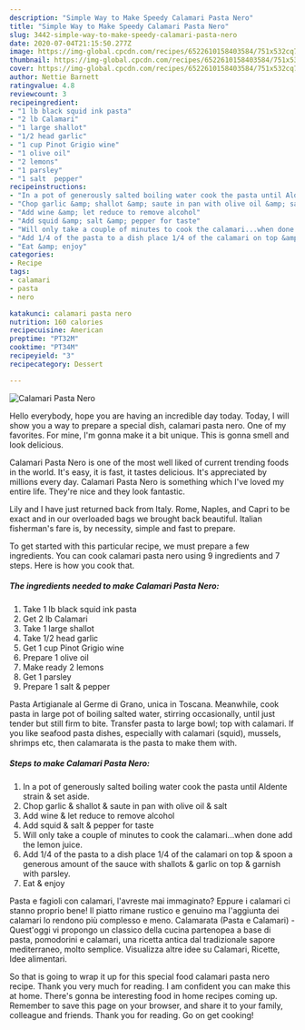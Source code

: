 ```yaml
---
description: "Simple Way to Make Speedy Calamari Pasta Nero"
title: "Simple Way to Make Speedy Calamari Pasta Nero"
slug: 3442-simple-way-to-make-speedy-calamari-pasta-nero
date: 2020-07-04T21:15:50.277Z
image: https://img-global.cpcdn.com/recipes/6522610158403584/751x532cq70/calamari-pasta-nero-recipe-main-photo.jpg
thumbnail: https://img-global.cpcdn.com/recipes/6522610158403584/751x532cq70/calamari-pasta-nero-recipe-main-photo.jpg
cover: https://img-global.cpcdn.com/recipes/6522610158403584/751x532cq70/calamari-pasta-nero-recipe-main-photo.jpg
author: Nettie Barnett
ratingvalue: 4.8
reviewcount: 3
recipeingredient:
- "1 lb black squid ink pasta"
- "2 lb Calamari"
- "1 large shallot"
- "1/2 head garlic"
- "1 cup Pinot Grigio wine"
- "1 olive oil"
- "2 lemons"
- "1 parsley"
- "1 salt  pepper"
recipeinstructions:
- "In a pot of generously salted boiling water cook the pasta until Aldente strain &amp; set aside."
- "Chop garlic &amp; shallot &amp; saute in pan with olive oil &amp; salt"
- "Add wine &amp; let reduce to remove alcohol"
- "Add squid &amp; salt &amp; pepper for taste"
- "Will only take a couple of minutes to cook the calamari...when done add the lemon juice."
- "Add 1/4 of the pasta to a dish place 1/4 of the calamari on top &amp; spoon a generous amount of the sauce with shallots &amp; garlic on top &amp; garnish with parsley."
- "Eat &amp; enjoy"
categories:
- Recipe
tags:
- calamari
- pasta
- nero

katakunci: calamari pasta nero 
nutrition: 160 calories
recipecuisine: American
preptime: "PT32M"
cooktime: "PT34M"
recipeyield: "3"
recipecategory: Dessert

---
```



![Calamari Pasta Nero](https://img-global.cpcdn.com/recipes/6522610158403584/751x532cq70/calamari-pasta-nero-recipe-main-photo.jpg)

Hello everybody, hope you are having an incredible day today. Today, I will show you a way to prepare a special dish, calamari pasta nero. One of my favorites. For mine, I'm gonna make it a bit unique. This is gonna smell and look delicious.

Calamari Pasta Nero is one of the most well liked of current trending foods in the world. It's easy, it is fast, it tastes delicious. It's appreciated by millions every day. Calamari Pasta Nero is something which I've loved my entire life. They're nice and they look fantastic.

Lily and I have just returned back from Italy. Rome, Naples, and Capri to be exact and in our overloaded bags we brought back beautiful. Italian fisherman&#39;s fare is, by necessity, simple and fast to prepare.


To get started with this particular recipe, we must prepare a few ingredients. You can cook calamari pasta nero using 9 ingredients and 7 steps. Here is how you cook that.

<!--inarticleads1-->

##### The ingredients needed to make Calamari Pasta Nero:

1. Take 1 lb black squid ink pasta
1. Get 2 lb Calamari
1. Take 1 large shallot
1. Take 1/2 head garlic
1. Get 1 cup Pinot Grigio wine
1. Prepare 1 olive oil
1. Make ready 2 lemons
1. Get 1 parsley
1. Prepare 1 salt &amp; pepper


Pasta Artigianale al Germe di Grano, unica in Toscana. Meanwhile, cook pasta in large pot of boiling salted water, stirring occasionally, until just tender but still firm to bite. Transfer pasta to large bowl; top with calamari. If you like seafood pasta dishes, especially with calamari (squid), mussels, shrimps etc, then calamarata is the pasta to make them with. 

<!--inarticleads2-->

##### Steps to make Calamari Pasta Nero:

1. In a pot of generously salted boiling water cook the pasta until Aldente strain &amp; set aside.
1. Chop garlic &amp; shallot &amp; saute in pan with olive oil &amp; salt
1. Add wine &amp; let reduce to remove alcohol
1. Add squid &amp; salt &amp; pepper for taste
1. Will only take a couple of minutes to cook the calamari...when done add the lemon juice.
1. Add 1/4 of the pasta to a dish place 1/4 of the calamari on top &amp; spoon a generous amount of the sauce with shallots &amp; garlic on top &amp; garnish with parsley.
1. Eat &amp; enjoy


Pasta e fagioli con calamari, l&#39;avreste mai immaginato? Eppure i calamari ci stanno proprio bene! Il piatto rimane rustico e genuino ma l&#39;aggiunta dei calamari lo rendono più complesso e meno. Calamarata (Pasta e Calamari) - Quest&#39;oggi vi propongo un classico della cucina partenopea a base di pasta, pomodorini e calamari, una ricetta antica dal tradizionale sapore mediterraneo, molto semplice. Visualizza altre idee su Calamari, Ricette, Idee alimentari. 

So that is going to wrap it up for this special food calamari pasta nero recipe. Thank you very much for reading. I am confident you can make this at home. There's gonna be interesting food in home recipes coming up. Remember to save this page on your browser, and share it to your family, colleague and friends. Thank you for reading. Go on get cooking!
